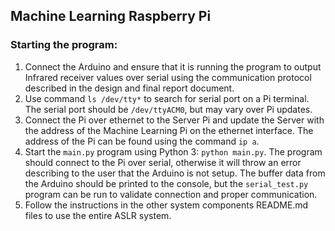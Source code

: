 ## Machine Learning Raspberry Pi
### Starting the program:
1. Connect the Arduino and ensure that it is running the program to output Infrared receiver values over serial using the 
communication protocol described in the design and final report document.
2. Use command `ls /dev/tty*` to search for serial port on a Pi terminal. The serial port should be `/dev/ttyACM0`, but may vary over Pi updates.
3. Connect the Pi over ethernet to the Server Pi and update the Server with the address of the Machine Learning Pi on the ethernet interface. 
The address of the Pi can be found using the command `ip a`.
4. Start the `main.py` program using Python 3: `python main.py`. The program should connect to the Pi over serial, otherwise it will throw an error
describing to the user that the Arduino is not setup. The buffer data from the Arduino should be printed to the console, but the `serial_test.py` program
can be run to validate connection and proper communication.
5. Follow the instructions in the other system components README.md files to use the entire ASLR system.
